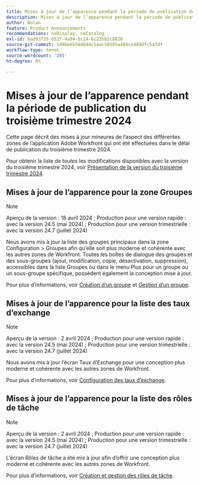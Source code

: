 ```yaml
---
title: Mises à jour de l’apparence pendant la période de publication du troisième trimestre 2024
description: Mises à jour de l’apparence pendant la période de publication du troisième trimestre 2024
author: Nolan
feature: Product Announcements
recommendations: noDisplay, noCatalog
exl-id: 6ad93735-652f-4a94-bc24-6c22bb2c8826
source-git-commit: 149bb6b50d844c5aac58595a489ce489dfc54fdf
workflow-type: tm+mt
source-wordcount: '285'
ht-degree: 0%

---
```


# Mises à jour de l’apparence pendant la période de publication du troisième trimestre 2024

Cette page décrit des mises à jour mineures de l’aspect des différentes zones de l’application Adobe Workfront qui ont été effectuées dans le délai de publication du troisième trimestre 2024.

Pour obtenir la liste de toutes les modifications disponibles avec la version du troisième trimestre 2024, voir [Présentation de la version du troisième trimestre 2024](/help/quicksilver/product-announcements/product-releases/24-q3-release-activity/24-q3-release-overview.md).

## Mises à jour de l’apparence pour la zone Groupes

>[!NOTE]
>
>Aperçu de la version : 18 avril 2024 ; Production pour une version rapide : avec la version 24.5 (mai 2024) ; Production pour une version trimestrielle : avec la version 24.7 (juillet 2024)

Nous avons mis à jour la liste des groupes principaux dans la zone Configuration > Groupes afin qu’elle soit plus moderne et cohérente avec les autres zones de Workfront. Toutes les boîtes de dialogue des groupes et des sous-groupes (ajout, modification, copie, désactivation, suppression), accessibles dans la liste Groupes ou dans le menu Plus pour un groupe ou un sous-groupe spécifique, possèdent également la conception mise à jour.

Pour plus d’informations, voir [Création d’un groupe](/help/quicksilver/administration-and-setup/manage-groups/create-and-manage-groups/create-a-group.md) et [Gestion d’un groupe](/help/quicksilver/administration-and-setup/manage-groups/create-and-manage-groups/manage-a-group.md).

## Mises à jour de l’apparence pour la liste des taux d’exchange

>[!NOTE]
>
>Aperçu de la version : 2 avril 2024 ; Production pour une version rapide : avec la version 24.5 (mai 2024) ; Production pour une version trimestrielle : avec la version 24.7 (juillet 2024)

Nous avons mis à jour l’écran Taux d’Exchange pour une conception plus moderne et cohérente avec les autres zones de Workfront.

Pour plus d’informations, voir [Configuration des taux d’exchange](/help/quicksilver/administration-and-setup/manage-workfront/exchange-rates/set-up-exchange-rates.md).

## Mises à jour de l’apparence pour la liste des rôles de tâche

>[!NOTE]
>
>Aperçu de la version : 2 avril 2024 ; Production pour une version rapide : avec la version 24.5 (mai 2024) ; Production pour une version trimestrielle : avec la version 24.7 (juillet 2024)

L’écran Rôles de tâche a été mis à jour afin d’offrir une conception plus moderne et cohérente avec les autres zones de Workfront.

Pour plus d’informations, voir [Création et gestion des rôles de tâche](/help/quicksilver/administration-and-setup/set-up-workfront/organizational-setup/create-manage-job-roles.md).
